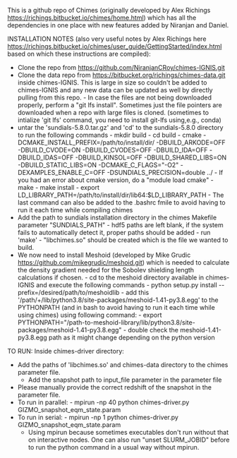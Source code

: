    This is a github repo of Chimes (originally developed by Alex Richings https://richings.bitbucket.io/chimes/home.html) which has all the dependencies in one place with new features added by Niranjan and Daniel.
   
   INSTALLATION NOTES (also very useful notes by Alex Richings here https://richings.bitbucket.io/chimes/user_guide/GettingStarted/index.html based on which these instructions are compiled): 
   - Clone the repo from https://github.com/NiranjanCRoy/chimes-IGNIS.git
   - Clone the data repo from https://bitbucket.org/richings/chimes-data.git inside chimes-IGNIS. This is large in size so couldn't be added to chimes-IGNIS and any new data can be updated as well by directly pulling from this repo.
	- In case the files are not being downloaded properly, perform a "git lfs install". Sometimes just the file pointers are downloaded when a repo with large files is cloned. (sometimes to intialize 'git lfs' command, you need to install git-lfs using,e.g., conda)
   - untar the 'sundials-5.8.0.tar.gz' and 'cd' to the sundials-5.8.0 directory to run the following commands
   	- mkdir build
   	- cd build
   	- cmake -DCMAKE_INSTALL_PREFIX=/path/to/install/dir/ -DBUILD_ARKODE=OFF -DBUILD_CVODE=ON -DBUILD_CVODES=OFF -DBUILD_IDA=OFF -DBUILD_IDAS=OFF -DBUILD_KINSOL=OFF -DBUILD_SHARED_LIBS=ON -DBUILD_STATIC_LIBS=ON -DCMAKE_C_FLAGS="-O2" -DEXAMPLES_ENABLE_C=OFF -DSUNDIALS_PRECISION=double ../
   	- If you had an error about cmake version, do a "module load cmake"
   	- make
   	- make install
   	- export LD_LIBRARY_PATH=/path/to/install/dir/lib64:$LD_LIBRARY_PATH
   	- The last command can also be added to the .bashrc fmile to avoid having to run it each time while compiling chimes
   - Add the path to sundials installation directory in the chimes Makefile parameter "SUNDIALS_PATH" 
   	- hdf5 paths are left blank, if the system fails to automatically detect it, proper paths should be added
   	- run 'make'
   	- "libchimes.so" should be created which is the file we wanted to build.
   - We now need to install Meshoid (developed by Mike Grudic https://github.com/mikegrudic/meshoid.git) which is needed to calculate the density gradient needed for the Sobolev shielding length calculations if chosen.
   	-  cd to the meshoid directory available in chimes-IGNIS and execute the following commands
   	- python setup.py install --prefix=/desired/path/to/meshoidlib
   	- add this '/path/+/lib/python3.8/site-packages/meshoid-1.41-py3.8.egg' to the PYTHONPATH (and in bash to avoid having to run it each time while using chimes) using following command:
     		- export PYTHONPATH="/path-to-meshoid-library/lib/python3.8/site-packages/meshoid-1.41-py3.8.egg"
     		- double check the meshoid-1.41-py3.8.egg path as it might change depending on the python version
   
   
   TO RUN: 
   Inside chimes-driver directory:
   - Add the paths of 'libchimes.so' and chimes-data directory to the chimes parameter file.
        - Add the snapshot path to input_file parameter in the parameter file
   - Please manually provide the correct redshift of the snapshot in the parameter file.
   - To run in parallel:
   	- mpirun -np 40 python chimes-driver.py GIZMO_snapshot_eqm_state.param 
   - To run in serial:
	- mpirun -np 1 python chimes-driver.py GIZMO_snapshot_eqm_state.param 
		- Using mpirun because sometimes executables don't run without that on interactive nodes. One can also run "unset SLURM_JOBID" before to run the python command in a usual way without mpirun.  

